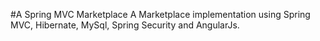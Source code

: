 #A Spring MVC Marketplace
A Marketplace implementation using Spring MVC, Hibernate, MySql, Spring Security and AngularJs.